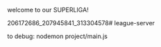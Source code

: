 welcome to our SUPERLIGA!

206172686_207945841_313304578# league-server

to debug:
nodemon project/main.js
